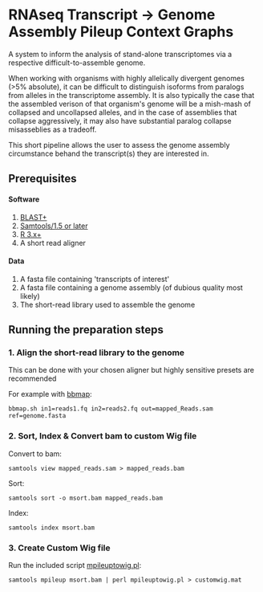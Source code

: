 # RNAseq Transcript -> Genome Assembly Pileup Context Graphs

A system to inform the analysis of stand-alone transcriptomes via a respective difficult-to-assemble genome.

When working with organisms with highly allelically divergent genomes (>5% absolute), it can be difficult to distinguish isoforms from paralogs from alleles in the transcriptome assembly. It is also typically the case that the assembled verison of that organism's genome will be a mish-mash of collapsed and uncollapsed alleles, and in the case of assemblies that collapse aggressively, it may also have substantial paralog collapse misasseblies as a tradeoff.

This short pipeline allows the user to assess the genome assembly circumstance behand the transcript(s) they are interested in.

## Prerequisites 

#### Software

1. [BLAST+](https://blast.ncbi.nlm.nih.gov/Blast.cgi?CMD=Web&PAGE_TYPE=BlastDocs&DOC_TYPE=Download)
2. [Samtools/1.5 or later](http://www.htslib.org/download/)
3. [R 3.x+](https://www.r-project.org/)
4. A short read aligner

#### Data

1. A fasta file containing 'transcripts of interest'
2. A fasta file containing a genome assembly (of dubious quality most likely)
3. The short-read library used to assemble the genome

## Running the preparation steps

### 1. Align the short-read library to the genome

This can be done with your chosen aligner but highly sensitive presets are recommended

For example with [bbmap](https://github.com/BioInfoTools/BBMap):

```bbmap.sh in1=reads1.fq in2=reads2.fq out=mapped_Reads.sam ref=genome.fasta```

### 2. Sort, Index & Convert bam to custom Wig file

Convert to bam:

```samtools view mapped_reads.sam > mapped_reads.bam```

Sort:

```samtools sort -o msort.bam mapped_reads.bam```

Index:

```samtools index msort.bam```

### 3. Create Custom Wig file

Run the included script [mpileuptowig.pl](mpileuptowig.pl):

```samtools mpileup msort.bam | perl mpileuptowig.pl > customwig.mat```
